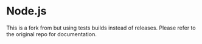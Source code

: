 # Node.js

This is a fork from [](https://github.com/nodejs/docker-node) but using tests builds instead of releases. Please refer to the original repo for documentation.

